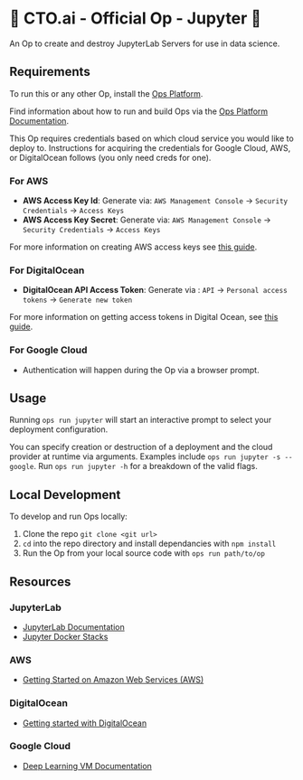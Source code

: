 # 🚀 CTO.ai - Official Op - Jupyter 🚀

An Op to create and destroy JupyterLab Servers for use in data science.

## Requirements

To run this or any other Op, install the [Ops Platform](https://cto.ai/platform).

Find information about how to run and build Ops via the [Ops Platform Documentation](https://cto.ai/docs/overview).

This Op requires credentials based on which cloud service you would like to deploy to. Instructions for acquiring the credentials for Google Cloud, AWS, or DigitalOcean follows (you only need creds for one).

### For AWS

- **AWS Access Key Id**: Generate via: `AWS Management Console` -> `Security Credentials` -> `Access Keys`
- **AWS Access Key Secret**: Generate via: `AWS Management Console` -> `Security Credentials` -> `Access Keys`

For more information on creating AWS access keys see [this guide](https://aws.amazon.com/premiumsupport/knowledge-center/create-access-key/).

### For DigitalOcean

- **DigitalOcean API Access Token**: Generate via : `API` -> `Personal access tokens` -> `Generate new token`

For more information on getting access tokens in Digital Ocean, see [this guide](https://www.digitalocean.com/docs/api/create-personal-access-token/).

### For Google Cloud

- Authentication will happen during the Op via a browser prompt.

## Usage

Running `ops run jupyter` will start an interactive prompt to select your deployment configuration.

You can specify creation or destruction of a deployment and the cloud provider at runtime via arguments. Examples include `ops run jupyter -s --google`. Run `ops run jupyter -h` for a breakdown of the valid flags.

## Local Development

To develop and run Ops locally:

  1. Clone the repo `git clone <git url>`
  2. `cd` into the repo directory and install dependancies with `npm install`
  3. Run the Op from your local source code with `ops run path/to/op`

## Resources

### JupyterLab

- [JupyterLab Documentation](https://jupyterlab.readthedocs.io/en/stable/)
- [Jupyter Docker Stacks](https://jupyter-docker-stacks.readthedocs.io/en/latest/)

### AWS

- [Getting Started on Amazon Web Services (AWS)](https://aws.amazon.com/getting-started/)

### DigitalOcean

- [Getting started with DigitalOcean](https://www.digitalocean.com/docs/getting-started/)

### Google Cloud

- [Deep Learning VM Documentation](https://cloud.google.com/ai-platform/deep-learning-vm/docs/)
